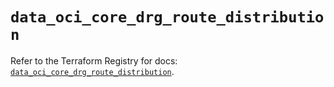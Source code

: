 # `data_oci_core_drg_route_distribution`

Refer to the Terraform Registry for docs: [`data_oci_core_drg_route_distribution`](https://registry.terraform.io/providers/hashicorp/oci/7.19.0/docs/data-sources/core_drg_route_distribution).
